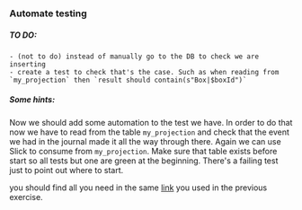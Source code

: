 ### Automate testing

##### TO DO:
    - (not to do) instead of manually go to the DB to check we are inserting
    - create a test to check that's the case. Such as when reading from `my_projection` then `result should contain(s"Box|$boxId")`

##### Some hints:

Now we should add some automation to the test we have. In order to do that now we have to read from the table `my_projection` and check that the event we had in the journal made it all the way through there. Again we can use Slick to consume from `my_projection`. Make sure that table exists before start so all tests but one are green at the beginning. There's a failing test just to point out where to start.

you should find all you need in the same [link](https://doc.akka.io/docs/alpakka/current/slick.html) you used in the previous exercise.


